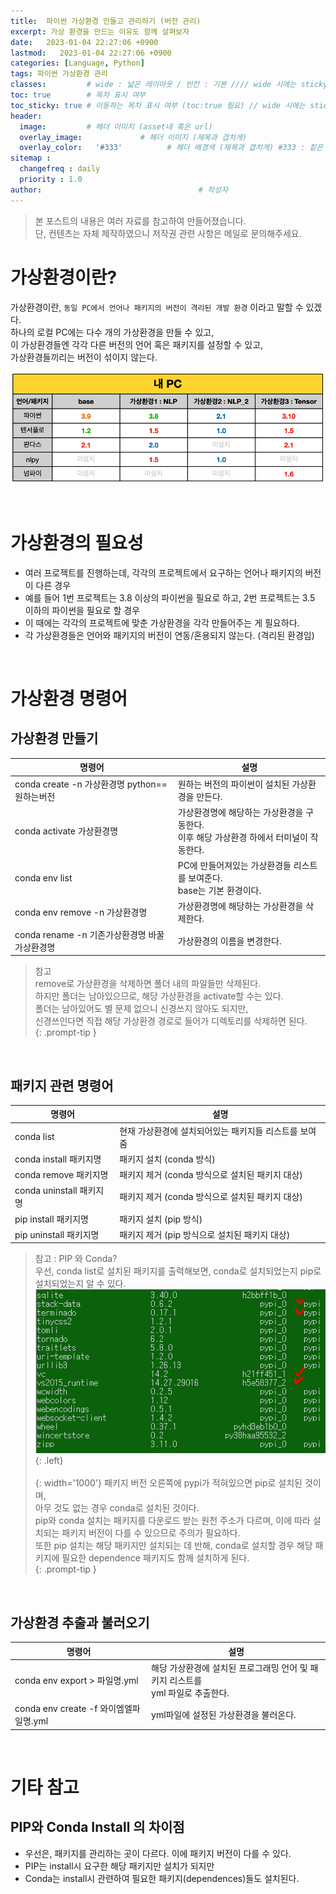 ```yaml
---
title:  파이썬 가상환경 만들고 관리하기 (버전 관리)
excerpt: 가상 환경을 만드는 이유도 함께 살펴보자
date:   2023-01-04 22:27:06 +0900
lastmod:   2023-01-04 22:27:06 +0900
categories: [Language, Python]
tags: 파이썬 가상환경 관리
classes:         # wide : 넓은 레이아웃 / 빈칸 : 기본 //// wide 시에는 sticky toc 불가
toc: true        # 목차 표시 여부
toc_sticky: true # 이동하는 목차 표시 여부 (toc:true 필요) // wide 시에는 sticky toc 불가
header: 
  image:         # 헤더 이미지 (asset내 혹은 url)
  overlay_image:             # 헤더 이미지 (제목과 겹치게)
  overlay_color:   '#333'          # 헤더 배경색 (제목과 겹치게) #333 : 짙은 회색
sitemap :
  changefreq : daily
  priority : 1.0
author:                                   # 작성자
---
```

<!--postNo: 20220104_001-->

> 본 포스트의 내용은 여러 자료를 참고하여 만들어졌습니다.  
> 단, 컨텐츠는 자체 제작하였으니 저작권 관련 사항은 메일로 문의해주세요.  
  

# 가상환경이란?  
가상환경이란, `동일 PC에서 언어나 패키지의 버전이 격리된 개발 환경` 이라고 말할 수 있겠다.  
하나의 로컬 PC에는 다수 개의 가상환경을 만들 수 있고,  
이 가상환경들엔 각각 다른 버전의 언어 혹은 패키지를 설정할 수 있고,  
가상환경들끼리는 버전이 섞이지 않는다.  

![](/assets/images/20220104_001_001.png)

<br>

# 가상환경의 필요성  
* 여러 프로젝트를 진행하는데, 각각의 프로젝트에서 요구하는 언어나 패키지의 버전이 다른 경우  
* 예를 들어 1번 프로젝트는 3.8 이상의 파이썬을 필요로 하고, 2번 프로젝트는 3.5 이하의 파이썬을 필요로 할 경우  
* 이 때에는 각각의 프로젝트에 맞춘 가상환경을 각각 만들어주는 게 필요하다.  
* 각 가상환경들은 언어와 패키지의 버전이 연동/혼용되지 않는다. (격리된 환경임)

<br>

# 가상환경 명령어  

## 가상환경 만들기

|명령어|설명|
|---|---|
|conda create -n 가상환경명 python==원하는버전|원하는 버전의 파이썬이 설치된 가상환경을 만든다.|
|conda activate 가상환경명|가상환경명에 해당하는 가상환경을 구동한다. <br> 이후 해당 가상환경 하에서 터미널이 작동한다.|
|conda env list|PC에 만들어져있는 가상환경들 리스트를 보여준다. <br> base는 기본 환경이다.|
|conda env remove -n 가상환경명|가상환경명에 해당하는 가상환경을 삭제한다.|
|conda rename -n 기존가상환경명 바꿀가상환경명|가상환경의 이름을 변경한다.|

> 참고  
> remove로 가상환경을 삭제하면 폴더 내의 파일들만 삭제된다.  
> 하지만 폴더는 남아있으므로, 해당 가상환경을 activate할 수는 있다.  
> 폴더는 남아있어도 별 문제 없으니 신경쓰지 않아도 되지만,  
> 신경쓰인다면 직접 해당 가상환경 경로로 들어가 디렉토리를 삭제하면 된다.  
{: .prompt-tip }

<br>

## 패키지 관련 명령어

|명령어|설명|
|---|---|
|conda list|현재 가상환경에 설치되어있는 패키지들 리스트를 보여줌|
|conda install 패키지명|패키지 설치 (conda 방식)|
|conda remove 패키지명|패키지 제거 (conda 방식으로 설치된 패키지 대상)|
|conda uninstall 패키지명|패키지 제거 (conda 방식으로 설치된 패키지 대상)|
|pip install 패키지명|패키지 설치 (pip 방식)|
|pip uninstall 패키지명|패키지 제거 (pip 방식으로 설치된 패키지 대상)|

> 참고 : PIP 와 Conda?  
> 우선, conda list로 설치된 패키지를 출력해보면, conda로 설치되었는지 pip로 설치되었는지 알 수 있다.  
![](/assets/images/20230104_001_001.png){: .left}  
![](/assets/images/blank_1000px.png){: width='1000'}
> 패키지 버전 오른쪽에 pypi가 적혀있으면 pip로 설치된 것이며,  
> 아무 것도 없는 경우 conda로 설치된 것이다.  
> pip와 conda 설치는 패키지를 다운로드 받는 원천 주소가 다르며, 이에 따라 설치되는 패키지 버전이 다를 수 있으므로 주의가 필요하다.  
> 또한 pip 설치는 해당 패키지만 설치되는 데 반해, conda로 설치할 경우 해당 패키지에 필요한 dependence 패키지도 함께 설치하게 된다.  
{: .prompt-tip }

<br>

## 가상환경 추출과 불러오기

|명령어|설명|
|---|---|
|conda env export > 파일명.yml|해당 가상환경에 설치된 프로그래밍 언어 및 패키지 리스트를 <br> yml 파일로 추출한다.|
|conda env create -f 와이엠엘파일명.yml|yml파일에 설정된 가상환경을 불러온다.|

<br>

# 기타 참고

## PIP와 Conda Install 의 차이점
* 우선은, 패키지를 관리하는 곳이 다르다. 이에 패키지 버전이 다를 수 있다.  
* PIP는 install시 요구한 해당 패키지만 설치가 되지만  
* Conda는 install시 관련하여 필요한 패키지(dependences)들도 설치된다.  
